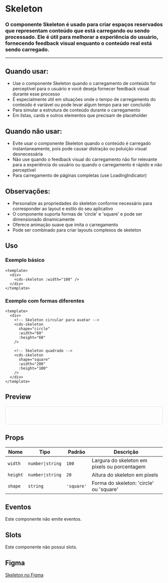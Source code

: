 # Skeleton

### O componente Skeleton é usado para criar espaços reservados que representam conteúdo que está carregando ou sendo processado. Ele é útil para melhorar a experiência do usuário, fornecendo feedback visual enquanto o conteúdo real está sendo carregado.

---

## Quando usar:
- Use o componente Skeleton quando o carregamento de conteúdo for perceptível para o usuário e você deseja fornecer feedback visual durante esse processo
- É especialmente útil em situações onde o tempo de carregamento do conteúdo é variável ou pode levar algum tempo para ser concluído
- Para simular a estrutura de conteúdo durante o carregamento
- Em listas, cards e outros elementos que precisam de placeholder

## Quando não usar:
- Evite usar o componente Skeleton quando o conteúdo é carregado instantaneamente, pois pode causar distração ou poluição visual desnecessária
- Não use quando o feedback visual do carregamento não for relevante para a experiência do usuário ou quando o carregamento é rápido e não perceptível
- Para carregamento de páginas completas (use LoadingIndicator)

## Observações:
- Personalize as propriedades do skeleton conforme necessário para corresponder ao layout e estilo do seu aplicativo
- O componente suporta formas de 'circle' e 'square' e pode ser dimensionado dinamicamente
- Oferece animação suave que imita o carregamento
- Pode ser combinado para criar layouts complexos de skeleton

## Uso

### Exemplo básico

```vue
<template>
  <div>
    <cds-skeleton :width="100" />
  </div>
</template>
```

### Exemplo com formas diferentes

```vue
<template>
  <div>
    <!-- Skeleton circular para avatar -->
    <cds-skeleton 
      shape="circle" 
      :width="60" 
      :height="60" 
    />
    
    <!-- Skeleton quadrado -->
    <cds-skeleton 
      shape="square" 
      :width="200" 
      :height="100" 
    />
  </div>
</template>
```

## Preview

<div style="padding: 20px; border: 1px solid #e0e0e0; border-radius: 8px;">
  <div style="display: flex; gap: 12px; align-items: center; margin-bottom: 16px;">
    <cds-skeleton shape="circle" :width="40" :height="40" />
    <div style="display: flex; flex-direction: column; gap: 8px;">
      <cds-skeleton :width="150" :height="16" />
      <cds-skeleton :width="100" :height="12" />
    </div>
  </div>
  <cds-skeleton :width="100" :height="20" />
</div>

## Props

| Nome | Tipo | Padrão | Descrição |
|------|------|--------|-----------|
| `width` | `number\|string` | `100` | Largura do skeleton em pixels ou porcentagem |
| `height` | `number\|string` | `20` | Altura do skeleton em pixels |
| `shape` | `string` | `'square'` | Forma do skeleton: 'circle' ou 'square' |

## Eventos

Este componente não emite eventos.

## Slots

Este componente não possui slots.

## Figma

[Skeleton no Figma](https://www.figma.com/design/design-system-url)
